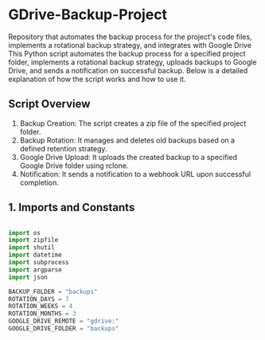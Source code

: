 # GDrive-Backup-Project
Repository that automates the backup process for the project's code files, implements a rotational backup strategy, and integrates with Google Drive
This Python script automates the backup process for a specified project folder, implements a rotational backup strategy, uploads backups to Google Drive, and sends a notification on successful backup. Below is a detailed explanation of how the script works and how to use it.

## Script Overview
1. Backup Creation:
The script creates a zip file of the specified project folder.
2. Backup Rotation:
It manages and deletes old backups based on a defined retention strategy.
3. Google Drive Upload:
It uploads the created backup to a specified Google Drive folder using rclone.
4. Notification:
It sends a notification to a webhook URL upon successful completion.


## 1. Imports and Constants
```python

import os
import zipfile
import shutil
import datetime
import subprocess
import argparse
import json

BACKUP_FOLDER = "backups"
ROTATION_DAYS = 7
ROTATION_WEEKS = 4
ROTATION_MONTHS = 3
GOOGLE_DRIVE_REMOTE = "gdrive:"
GOOGLE_DRIVE_FOLDER = "backups"

